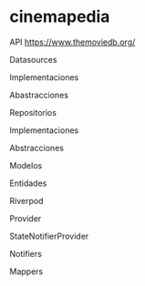 # cinemapedia

API
https://www.themoviedb.org/


Datasources

Implementaciones

Abastracciones

Repositorios

Implementaciones

Abstracciones

Modelos

Entidades

Riverpod

Provider

StateNotifierProvider

Notifiers

Mappers